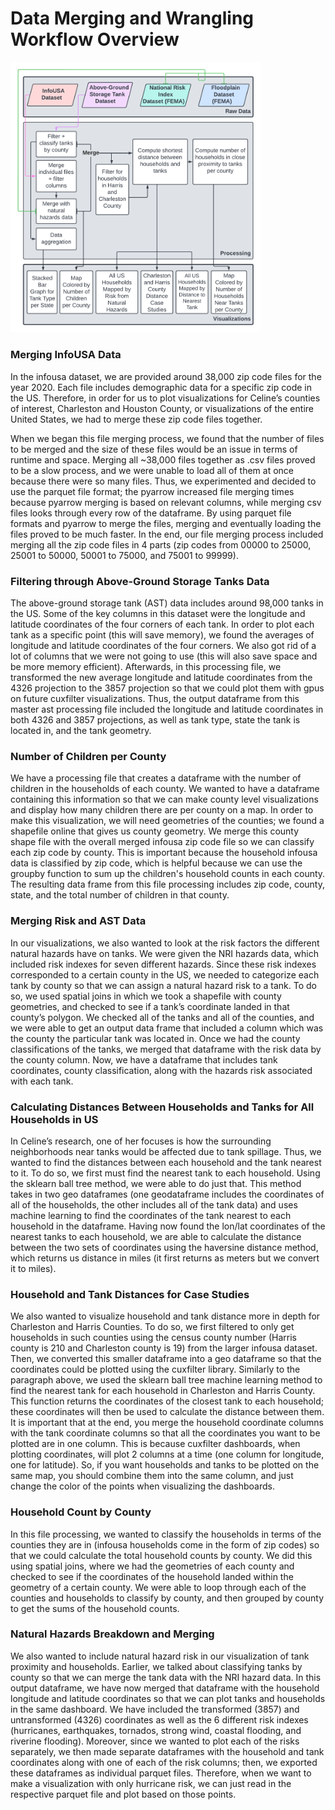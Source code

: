 # Data Merging and Wrangling Workflow Overview


<img src="/images/celine_flowchart.png" alt="flowchart" width="400"/>

### Merging InfoUSA Data
In the infousa dataset, we are provided around 38,000 zip code files for the year 2020. Each file includes demographic data for a specific zip code in the US. Therefore, in order for us to plot visualizations for Celine’s counties of interest, Charleston and Houston County, or visualizations of the entire United States, we had to merge these zip code files together.

When we began this file merging process, we found that the number of files to be merged and the size of these files would be an issue in terms of runtime and space. Merging all ~38,000 files together as .csv files proved to be a slow process, and we were unable to load all of them at once because there were so many files. Thus, we experimented and decided to use the parquet file format; the pyarrow increased file merging times because pyarrow merging is based on relevant columns, while merging csv files looks through every row of the dataframe. By using parquet file formats and pyarrow to merge the files, merging and eventually loading the files proved to be much faster. In the end, our file merging process included merging all the zip code files in 4 parts (zip codes from 00000 to 25000, 25001 to 50000, 50001 to 75000, and 75001 to 99999). 

### Filtering through Above-Ground Storage Tanks Data
The above-ground storage tank (AST) data includes around 98,000 tanks in the US. Some of the key columns in this dataset were the longitude and latitude coordinates of the four corners of each tank. In order to plot each tank as a specific point (this will save memory), we found the averages of longitude and latitude coordinates of the four corners. We also got rid of a lot of columns that we were not going to use (this will also save space and be more memory efficient). Afterwards, in this processing file, we transformed the new average longitude and latitude coordinates from the 4326 projection to the 3857 projection so that we could plot them with gpus on future cuxfilter visualizations. Thus, the output dataframe from this master ast processing file included the longitude and latitude coordinates in both 4326 and 3857 projections, as well as tank type, state the tank is located in, and the tank geometry. 

### Number of Children per County
We have a processing file that creates a dataframe with the number of children in the households of each county. We wanted to have a dataframe containing this information so that we can make county level visualizations and display how many children there are per county on a map. In order to make this visualization, we will need geometries of the counties; we found a shapefile online that gives us county geometry. We merge this county shape file with the overall merged infousa zip code file so we can classify each zip code by county. This is important because the household infousa data is classified by zip code, which is helpful because we can use the groupby function to sum up the children's household counts in each county. The resulting data frame from this file processing includes zip code, county, state, and the total number of children in that county.

### Merging Risk and AST Data
In our visualizations, we also wanted to look at the risk factors the different natural hazards have on tanks. We were given the NRI hazards data, which included risk indexes for seven different hazards. Since these risk indexes corresponded to a certain county in the US, we needed to categorize each tank by county so that we can assign a natural hazard risk to a tank. To do so, we used spatial joins in which we took a shapefile with county geometries, and checked to see if a tank’s coordinate landed in that county’s polygon. We checked all of the tanks and all of the counties, and we were able to get an output data frame that included a column which was the county the particular tank was located in. 
Once we had the county classifications of the tanks, we merged that dataframe with the risk data by the county column. Now, we have a dataframe that includes tank coordinates, county classification, along with the hazards risk associated with each tank.

### Calculating Distances Between Households and Tanks for All Households in US
In Celine’s research, one of her focuses is how the surrounding neighborhoods near tanks would be affected due to tank spillage. Thus, we wanted to find the distances between each household and the tank nearest to it. To do so, we first must find the nearest tank to each household. Using the sklearn ball tree method, we were able to do just that. This method takes in two geo dataframes (one geodataframe includes the coordinates of all of the households, the other includes all of the tank data) and uses machine learning to find the coordinates of the tank nearest to each household in the dataframe. Having now found the lon/lat coordinates of the nearest tanks to each household, we are able to calculate the distance between the two sets of coordinates using the haversine distance method, which returns us distance in miles (it first returns as meters but we convert it to miles).

### Household and Tank Distances for Case Studies
We also wanted to visualize household and tank distance more in depth for Charleston and Harris Counties. To do so, we first filtered to only get households in such counties using the census county number (Harris county is 210 and Charleston county is 19) from the larger infousa dataset. Then, we converted this smaller dataframe into a geo dataframe so that the coordinates could be plotted using the cuxfilter library. Similarly to the paragraph above, we used the sklearn ball tree machine learning method to find the nearest tank for each household in Charleston and Harris County. This function returns the coordinates of the closest tank to each household; these coordinates will then be used to calculate the distance between them. It is important that at the end, you merge the household coordinate columns with the tank coordinate columns so that all the coordinates you want to be plotted are in one column. This is because cuxfilter dashboards, when plotting coordinates, will plot 2 columns at a time (one column for longitude, one for latitude). So, if you want households and tanks to be plotted on the same map, you should combine them into the same column, and just change the color of the points when visualizing the dashboards. 

### Household Count by County
In this file processing, we wanted to classify the households in terms of the counties they are in (infousa households come in the form of zip codes) so that we could calculate the total household counts by county. We did this using spatial joins, where we had the geometries of each county and checked to see if the coordinates of the household landed within the geometry of a certain county. We were able to loop through each of the counties and households to classify by county, and then grouped by county to get the sums of the household counts.

### Natural Hazards Breakdown and Merging
We also wanted to include natural hazard risk in our visualization of tank proximity and households. Earlier, we talked about classifying tanks by county so that we can merge the tank data with the NRI hazard data. In this output dataframe, we have now merged that dataframe with the household longitude and latitude coordinates so that we can plot tanks and households in the same dashboard. We have included the transformed (3857) and untransformed (4326) coordinates as well as the 6 different risk indexes (hurricanes, earthquakes, tornados, strong wind, coastal flooding, and riverine flooding). Moreover, since we wanted to plot each of the risks separately, we then made separate dataframes with the household and tank coordinates along with one of each of the risk columns; then, we exported these dataframes as individual parquet files. Therefore, when we want to make a visualization with only hurricane risk, we can just read in the respective parquet file and plot based on those points. 